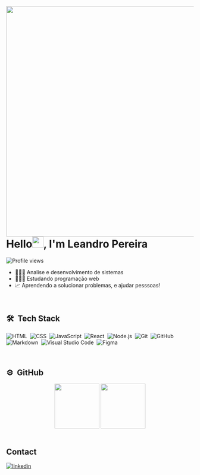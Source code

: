 <img align="right" height="617em" src="https://raw.githubusercontent.com/gist/OLeandroPereira/444f30c36901c1868479190125a2e134/raw/b48eea90df38bf5a1c9c591249c84aaf204ed23e/githubcard.svg"/>

<h1 align="left">Hello<img src="https://raw.githubusercontent.com/kaueMarques/kaueMarques/master/hi.gif" height="30px">, I'm Leandro Pereira</h1>
<p align="left"> <img src="https://komarev.com/ghpvc/?username=OLeandroPereira&color=yellow" alt="Profile views" /> </p>

- 👨🏽‍🎓 Analise e desenvolvimento de sistemas
- 🧑🏽‍💻 Estudando programação web
- 📈 Aprendendo a solucionar problemas, e ajudar pesssoas!

<br>

## 🛠 &nbsp;Tech Stack


![HTML](https://img.shields.io/badge/-HTML-05122A?style=flat&logo=HTML5)&nbsp;
![CSS](https://img.shields.io/badge/-CSS-05122A?style=flat&logo=CSS3&logoColor=1572B6)&nbsp;
![JavaScript](https://img.shields.io/badge/-JavaScript-05122A?style=flat&logo=javascript)&nbsp;
![React](https://img.shields.io/badge/-React-05122A?style=flat&logo=react)&nbsp;
![Node.js](https://img.shields.io/badge/-Node.js-05122A?style=flat&logo=node.js)&nbsp;
![Git](https://img.shields.io/badge/-Git-05122A?style=flat&logo=git)&nbsp;
![GitHub](https://img.shields.io/badge/-GitHub-05122A?style=flat&logo=github)&nbsp;
![Markdown](https://img.shields.io/badge/-Markdown-05122A?style=flat&logo=markdown)&nbsp;
![Visual Studio Code](https://img.shields.io/badge/-Visual%20Studio%20Code-05122A?style=flat&logo=visual-studio-code&logoColor=007ACC)&nbsp;
![Figma](https://img.shields.io/badge/-Figma-05122A?style=flat&logo=FIGMA)


<br>

## ⚙️ &nbsp;GitHub

<div align="center">
  <img height="120em" src="https://github-readme-stats.vercel.app/api?username=OLeandroPereira&show_icons=true&theme=github_dark&include_all_commits=true&count_private=true"/>

  <img height="120em" src="https://github-readme-stats.vercel.app/api/top-langs/?username=OLeandroPereira&layout=compact&langs_count=7&theme=github_dark"/>
</div>

<br>

## Contact

<a href="https://linkedin.com/in/leandropereira-dev/" target="_blank">
  <img align="center" src="https://img.shields.io/badge/-leandropereira-05122A?style=flat&logo=linkedin" alt="linkedin"/>
</a>

